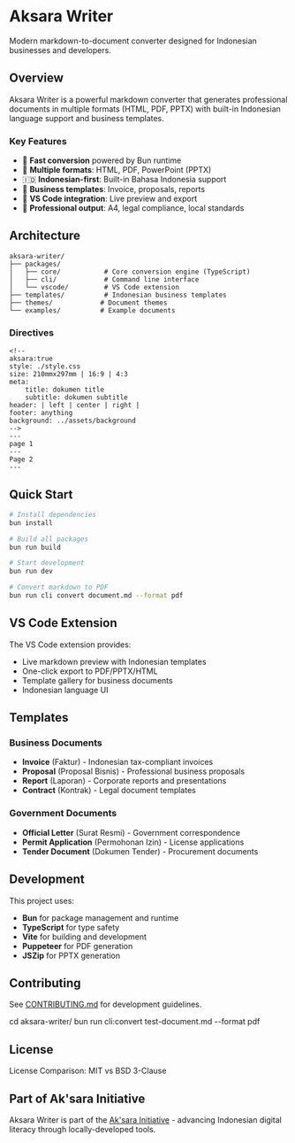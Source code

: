 # Aksara Writer

Modern markdown-to-document converter designed for Indonesian businesses and developers.

## Overview

Aksara Writer is a powerful markdown converter that generates professional documents in multiple formats (HTML, PDF, PPTX) with built-in Indonesian language support and business templates.

### Key Features

- 🚀 **Fast conversion** powered by Bun runtime
- 📄 **Multiple formats**: HTML, PDF, PowerPoint (PPTX)
- 🇮🇩 **Indonesian-first**: Built-in Bahasa Indonesia support
- 🎨 **Business templates**: Invoice, proposals, reports
- 📝 **VS Code integration**: Live preview and export
- 🏢 **Professional output**: A4, legal compliance, local standards

## Architecture

```
aksara-writer/
├── packages/
│   ├── core/           # Core conversion engine (TypeScript)
│   ├── cli/            # Command line interface
│   └── vscode/         # VS Code extension
├── templates/          # Indonesian business templates
├── themes/            # Document themes
└── examples/          # Example documents
```
### Directives
```
<!-- 
aksara:true
style: ./style.css
size: 210mmx297mm | 16:9 | 4:3
meta:
    title: dokumen title
    subtitle: dokumen subtitle
header: | left | center | right |
footer: anything
background: ../assets/background    
-->
---
page 1
---
Page 2
---
```
## Quick Start

```bash
# Install dependencies
bun install

# Build all packages
bun run build

# Start development
bun run dev

# Convert markdown to PDF
bun run cli convert document.md --format pdf
```

## VS Code Extension

The VS Code extension provides:
- Live markdown preview with Indonesian templates
- One-click export to PDF/PPTX/HTML
- Template gallery for business documents
- Indonesian language UI

## Templates

### Business Documents
- **Invoice** (Faktur) - Indonesian tax-compliant invoices
- **Proposal** (Proposal Bisnis) - Professional business proposals
- **Report** (Laporan) - Corporate reports and presentations
- **Contract** (Kontrak) - Legal document templates

### Government Documents
- **Official Letter** (Surat Resmi) - Government correspondence
- **Permit Application** (Permohonan Izin) - License applications
- **Tender Document** (Dokumen Tender) - Procurement documents

## Development

This project uses:
- **Bun** for package management and runtime
- **TypeScript** for type safety
- **Vite** for building and development
- **Puppeteer** for PDF generation
- **JSZip** for PPTX generation

## Contributing

See [CONTRIBUTING.md](./CONTRIBUTING.md) for development guidelines.

cd aksara-writer/
bun run cli:convert test-document.md --format pdf

## License

License Comparison: MIT vs BSD 3-Clause

## Part of Ak'sara Initiative

Aksara Writer is part of the [Ak'sara Initiative](https://github.com/ak-sara) - advancing Indonesian digital literacy through locally-developed tools.